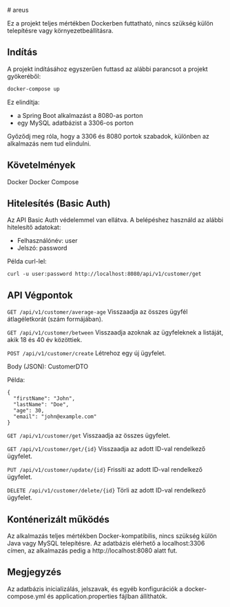 #   a r e u s 

Ez a projekt teljes mértékben Dockerben futtatható, nincs szükség külön telepítésre vagy környezetbeállításra.

## Indítás

A projekt indításához egyszerűen futtasd az alábbi parancsot a projekt gyökeréből:

```bash
docker-compose up
```

Ez elindítja:

- a Spring Boot alkalmazást a 8080-as porton
- egy MySQL adatbázist a 3306-os porton

Győződj meg róla, hogy a 3306 és 8080 portok szabadok, különben az alkalmazás nem tud elindulni.

## Követelmények
Docker
Docker Compose

## Hitelesítés (Basic Auth)
Az API Basic Auth védelemmel van ellátva. A belépéshez használd az alábbi hitelesítő adatokat:

- Felhasználónév: user
- Jelszó: password

Példa curl-lel:

```curl -u user:password http://localhost:8080/api/v1/customer/get```

## API Végpontok
```GET /api/v1/customer/average-age```
Visszaadja az összes ügyfél átlagéletkorát (szám formájában).

```GET /api/v1/customer/between```
Visszaadja azoknak az ügyfeleknek a listáját, akik 18 és 40 év közöttiek.

```POST /api/v1/customer/create```
Létrehoz egy új ügyfelet.

Body (JSON): CustomerDTO

Példa:
```
{
  "firstName": "John",
  "lastName": "Doe",
  "age": 30,
  "email": "john@example.com"
}
```
```GET /api/v1/customer/get```
Visszaadja az összes ügyfelet.

```GET /api/v1/customer/get/{id}```
Visszaadja az adott ID-val rendelkező ügyfelet.

```PUT /api/v1/customer/update/{id}```
Frissíti az adott ID-val rendelkező ügyfelet.

```DELETE /api/v1/customer/delete/{id}```
Törli az adott ID-val rendelkező ügyfelet.

## Konténerizált működés
Az alkalmazás teljes mértékben Docker-kompatibilis, nincs szükség külön Java vagy MySQL telepítésre. Az adatbázis elérhető a localhost:3306 címen, az alkalmazás pedig a http://localhost:8080 alatt fut.

## Megjegyzés
Az adatbázis inicializálás, jelszavak, és egyéb konfigurációk a docker-compose.yml és application.properties fájlban állíthatók.

